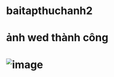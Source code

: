 # baitapthuchanh2 
#  ảnh wed thành công 
# ![image](https://github.com/user-attachments/assets/cabadba3-cd88-4cce-b017-8e55b81f16b7)

